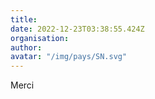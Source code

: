 ```yaml
---
title: 
date: 2022-12-23T03:38:55.424Z
organisation: 
author: 
avatar: "/img/pays/SN.svg"
---
```


Merci 